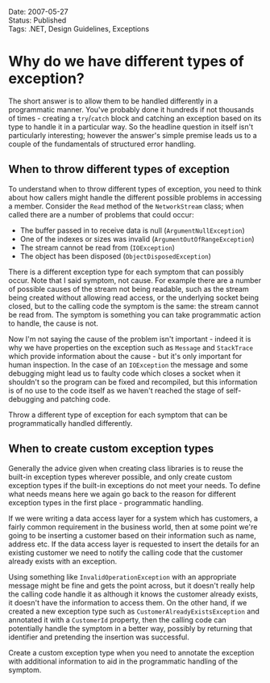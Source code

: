 Date: 2007-05-27  
Status: Published  
Tags: .NET, Design Guidelines, Exceptions

# Why do we have different types of exception?
    
The short answer is to allow them to be handled differently in a programmatic manner. You've probably done it hundreds if not thousands of times - creating a `try`/`catch` block and catching an exception based on its type to handle it in a particular way. So the headline question in itself isn't particularly interesting; however the answer's simple premise leads us to a couple of the fundamentals of structured error handling.

## When to throw different types of exception

To understand when to throw different types of exception, you need to think about how callers might handle the different possible problems in accessing a member. Consider the `Read` method of the `NetworkStream` class; when called there are a number of problems that could occur:

- The buffer passed in to receive data is null (`ArgumentNullException`)
- One of the indexes or sizes was invalid (`ArgumentOutOfRangeException`)
- The stream cannot be read from (`IOException`)
- The object has been disposed (`ObjectDisposedException`)

There is a different exception type for each symptom that can possibly occur. Note that I said symptom, not cause. For example there are a number of possible causes of the stream not being readable, such as the stream being created without allowing read access, or the underlying socket being closed, but to the calling code the symptom is the same: the stream cannot be read from. The symptom is something you can take programmatic action to handle, the cause is not.

Now I'm not saying the cause of the problem isn't important - indeed it is why we have properties on the exception such as `Message` and `StackTrace` which provide information about the cause - but it's only important for human inspection. In the case of an `IOException` the message and some debugging might lead us to faulty code which closes a socket when it shouldn't so the program can be fixed and recompiled, but this information is of no use to the code itself as we haven't reached the stage of self-debugging and patching code.

Throw a different type of exception for each symptom that can be programmatically handled differently.

## When to create custom exception types

Generally the advice given when creating class libraries is to reuse the built-in exception types wherever possible, and only create custom exception types if the built-in exceptions do not meet your needs. To define what needs means here we again go back to the reason for different exception types in the first place - programmatic handling.

If we were writing a data access layer for a system which has customers, a fairly common requirement in the business world, then at some point we're going to be inserting a customer based on their information such as name, address etc. If the data access layer is requested to insert the details for an existing customer we need to notify the calling code that the customer already exists with an exception.

Using something like `InvalidOperationException` with an appropriate message might be fine and gets the point across, but it doesn't really help the calling code handle it as although it knows the customer already exists, it doesn't have the information to access them. On the other hand, if we created a new exception type such as `CustomerAlreadyExistsException` and annotated it with a `CustomerId` property, then the calling code can potentially handle the symptom in a better way, possibly by returning that identifier and pretending the insertion was successful.

Create a custom exception type when you need to annotate the exception with additional information to aid in the programmatic handling of the symptom.
